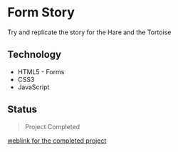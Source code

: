 # Form Story

Try and replicate the story for the Hare and the Tortoise

## Technology

- HTML5 - Forms
- CSS3
- JavaScript

## Status

> Project Completed

[weblink for the completed project](https://customhaven.github.io/form-story/)
